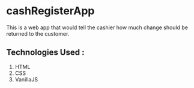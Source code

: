 # cashRegisterApp
This is a web app that would tell the cashier how much change should be returned to the customer.

## Technologies Used : 
  1. HTML
  2. CSS
  3. VanillaJS
